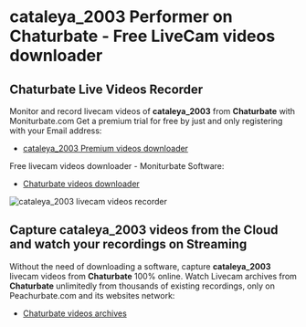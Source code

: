 # cataleya_2003 Performer on Chaturbate - Free LiveCam videos downloader

## Chaturbate Live Videos Recorder

Monitor and record livecam videos of **cataleya_2003** from **Chaturbate** with Moniturbate.com
Get a premium trial for free by just and only registering with your Email address:
* [cataleya_2003 Premium videos downloader](https://moniturbate.com/request-demo-licence-key.html)

Free livecam videos downloader - Moniturbate Software:
* [Chaturbate videos downloader](https://moniturbate.com/moniturbate-download-software.html)

![cataleya_2003 livecam videos recorder](https://peachurnet.com/templates/moniturbate-software.png)


## Capture cataleya_2003 videos from the Cloud and watch your recordings on Streaming

Without the need of downloading a software, capture **cataleya_2003** livecam videos from **Chaturbate** 100% online.
Watch Livecam archives from **Chaturbate** unlimitedly from thousands of existing recordings, only on Peachurbate.com and its websites network:
* [Chaturbate videos archives](https://peachurnet.com/)